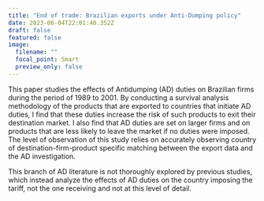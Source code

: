 ```yaml
---
title: "End of trade: Brazilian exports under Anti-Dumping policy"
date: 2023-06-04T22:01:40.352Z
draft: false
featured: false
image:
  filename: ""
  focal_point: Smart
  preview_only: false
---
```

<!--StartFragment-->

This paper studies the effects of Antidumping (AD) duties on Brazilian firms during the period of 1989 to 2001. By conducting a survival analysis methodology of the products that are exported to countries that initiate AD duties, I find that these duties increase the risk of such products to exit their destination market. I also find that AD duties are set on larger firms and on products that are less likely to leave the market if no duties were imposed. The level of observation of this study relies on accurately observing country of destination-firm-product specific matching between the export data and the AD investigation. 

This branch of AD literature is not thoroughly explored by previous studies, which instead analyze the effects of AD duties on the country imposing the tariff, not the one receiving and not at this level of detail.

<!--EndFragment-->